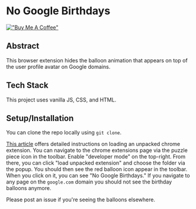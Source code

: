 # No Google Birthdays

[!["Buy Me A Coffee"](https://www.buymeacoffee.com/assets/img/custom_images/orange_img.png)](https://www.buymeacoffee.com/decemberthedeveloper)

## Abstract

This browser extension hides the balloon animation that appears on top of the user profile avatar on Google domains.

## Tech Stack

This project uses vanilla JS, CSS, and HTML.

## Setup/Installation

You can clone the repo locally using `git clone`.

[This article](https://developer.chrome.com/docs/extensions/mv3/getstarted/development-basics/#load-unpacked) offers detailed instructions on loading an unpacked chrome extension. You can navigate to the chrome extensions page via the puzzle piece icon in the toolbar. Enable "developer mode" on the top-right. From there, you can click "load unpacked extension" and choose the folder via the popup. You should then see the red balloon icon appear in the toolbar. When you click on it, you can see "No Google Birthdays." If you navigate to any page on the `google.com` domain you should not see the birthday balloons anymore.

Please post an issue if you're seeing the balloons elsewhere.